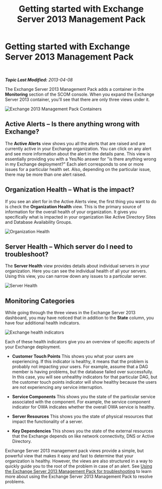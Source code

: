 ﻿---
title: Getting started with Exchange Server 2013 Management Pack
TOCTitle: Getting started with Exchange Server 2013 Management Pack
ms:assetid: 72d1609f-ab32-44d8-aa40-b1de587442d2
ms:mtpsurl: https://technet.microsoft.com/en-us/library/Dn195908(v=EXCHG.150)
ms:contentKeyID: 53181782
ms.author: dstrome
ms.date: 05/14/2016
mtps_version: v=EXCHG.150
---

<div data-xmlns="http://www.w3.org/1999/xhtml">

<div class="topic" data-xmlns="http://www.w3.org/1999/xhtml" data-msxsl="urn:schemas-microsoft-com:xslt" data-cs="http://msdn.microsoft.com/en-us/">

<div data-asp="http://msdn2.microsoft.com/asp">

# Getting started with Exchange Server 2013 Management Pack

</div>

<div id="mainSection">

<div id="mainBody">

<span> </span>

_**Topic Last Modified:** 2013-04-08_

The Exchange Server 2013 Management Pack adds a container in the **Monitoring** section of the SCOM console. When you expand the Exchange Server 2013 container, you'll see that there are only three views under it.

![Exchange 2013 Management Pack Containers](images/Dn195908.253b4ec5-2103-4b0c-a22e-5ebd24d08600(EXCHG.150).png "Exchange 2013 Management Pack Containers")

<div>

## Active Alerts – Is there anything wrong with Exchange?

The **Active Alerts** view shows you all the alerts that are raised and are currently active in your Exchange organization. You can click on any alert and see more information about the alert in the details pane. This view is essentially providing you with a Yes/No answer for "is there anything wrong in my Exchange deployment?" Each alert corresponds to one or more issues for a particular health set. Also, depending on the particular issue, there may be more than one alert raised.

</div>

<div>

## Organization Health – What is the impact?

If you see an alert for in the Active Alerts view, the first thing you want to do is check the **Organization Health** view. This is the primary source of information for the overall health of your organization. It gives you specifically what is impacted in your organization like Active Directory Sites and Database Availability Groups.

![Organization Health](images/Dn195908.603c920b-7b88-4956-87d9-09d93fa6cba3(EXCHG.150).png "Organization Health")

</div>

<div>

## Server Health – Which server do I need to troubleshoot?

The **Server Health** view provides details about individual servers in your organization. Here you can see the individual health of all your servers. Using this view, you can narrow down any issues to a particular server.

![Server Health](images/Dn195908.c863be83-fc4b-4daf-a18b-27b1aae15b1d(EXCHG.150).png "Server Health")

</div>

<div>

## Monitoring Categories

While going through the three views in the Exchange Server 2013 dashboard, you may have noticed that in addition to the **State** column, you have four additional health indicators.

![Exchange health indicators](images/Dn195908.dd10ed0b-abe5-41aa-8d43-b4fb10133984(EXCHG.150).png "Exchange health indicators")

Each of these health indicators give you an overview of specific aspects of your Exchange deployment.

  - **Customer Touch Points** This shows you what your users are experiencing. If this indicator is healthy, it means that the problem is probably not impacting your users. For example, assume that a DAG member is having problems, but the database failed over successfully. In this case, you will see unhealthy indicators for that particular DAG, but the customer touch points indicator will show healthy because the users are not experiencing any service interruption.

  - **Service Components** This shows you the state of the particular service associated with the component. For example, the service component indicator for OWA indicates whether the overall OWA service is healthy.

  - **Server Resources** This shows you the state of physical resources that impact the functionality of a server.

  - **Key Dependencies** This shows you the state of the external resources that the Exchange depends on like network connectivity, DNS or Active Directory.

Exchange Server 2013 management pack views provide a simple, but powerful view that makes it easy and fast to determine that your organization is healthy. However, the views are also structured in a way to quickly guide you to the root of the problem in case of an alert. See [Using the Exchange Server 2013 Management Pack for troubleshooting](using-the-exchange-server-2013-management-pack-for-troubleshooting.md) to learn more about using the Exchange Server 2013 Management Pack to resolve problems.

</div>

</div>

<span> </span>

</div>

</div>

</div>

